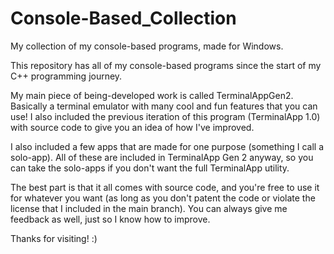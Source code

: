 # Console-Based_Collection
My collection of my console-based programs, made for Windows.

This repository has all of my console-based programs since the start of my C++ programming journey.

My main piece of being-developed work is called TerminalAppGen2. Basically a terminal emulator with many cool and fun features that you can use! I also included the previous iteration of this program (TerminalApp 1.0) with source code to give you an idea of how I've improved.

I also included a few apps that are made for one purpose (something I call a solo-app). All of these are included in TerminalApp Gen 2 anyway, so you can take the solo-apps if you don't want the full TerminalApp utility.

The best part is that it all comes with source code, and you're free to use it for whatever you want (as long as you don't patent the code or violate the license that I included in the main branch).
You can always give me feedback as well, just so I know how to improve.

Thanks for visiting! :)

